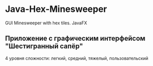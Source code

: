 # Java-Hex-Minesweeper
GUI Minesweeper with hex tiles. JavaFX

## Приложение с графическим интерфейсом "Шестигранный сапёр"

4 уровня сложности: легкий, средний, тяжелый, пользовательский 
